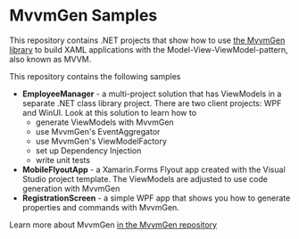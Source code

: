 # MvvmGen Samples
This repository contains .NET projects that show how to use [the MvvmGen library](https://www.nuget.org/packages/MvvmGen) to build XAML applications with the Model-View-ViewModel-pattern, also known as MVVM. 

This repository contains the following samples

- **EmployeeManager** - a multi-project solution that has ViewModels in a separate .NET class library project. There are two client projects: WPF and WinUI. 
  Look at this solution to learn how to
  - generate ViewModels with MvvmGen
  - use MvvmGen's EventAggregator 
  - use MvvmGen's ViewModelFactory
  - set up Dependency Injection
  - write unit tests
- **MobileFlyoutApp** - a Xamarin.Forms Flyout app created with the Visual Studio project template. The ViewModels are adjusted to use code generation with MvvmGen 
- **RegistrationScreen** - a simple WPF app that shows you how to generate properties and commands with MvvmGen.

Learn more about MvvmGen [in the MvvmGen repository](https://github.com/thomasclaudiushuber/mvvmgen)
